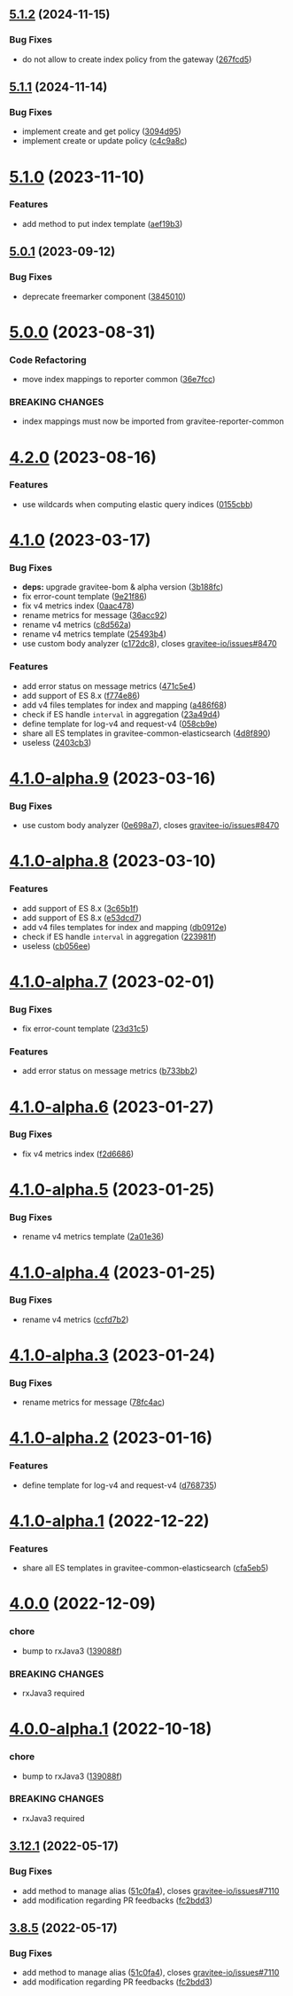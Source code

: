## [5.1.2](https://github.com/gravitee-io/gravitee-common-elasticsearch/compare/5.1.1...5.1.2) (2024-11-15)


### Bug Fixes

* do not allow to create index policy from the gateway ([267fcd5](https://github.com/gravitee-io/gravitee-common-elasticsearch/commit/267fcd506692531b99b4fd2c61de8cbf68f59ca1))

## [5.1.1](https://github.com/gravitee-io/gravitee-common-elasticsearch/compare/5.1.0...5.1.1) (2024-11-14)


### Bug Fixes

* implement create and get policy ([3094d95](https://github.com/gravitee-io/gravitee-common-elasticsearch/commit/3094d9536a7e0a3ba933d5c89caf86af1383961e))
* implement create or update policy ([c4c9a8c](https://github.com/gravitee-io/gravitee-common-elasticsearch/commit/c4c9a8c975ffece8616848ac2de53fda1d662aea))

# [5.1.0](https://github.com/gravitee-io/gravitee-common-elasticsearch/compare/5.0.1...5.1.0) (2023-11-10)


### Features

* add method to put index template ([aef19b3](https://github.com/gravitee-io/gravitee-common-elasticsearch/commit/aef19b3185bd17d572bbbdb74b9b1f02971dfb36))

## [5.0.1](https://github.com/gravitee-io/gravitee-common-elasticsearch/compare/5.0.0...5.0.1) (2023-09-12)


### Bug Fixes

* deprecate freemarker component ([3845010](https://github.com/gravitee-io/gravitee-common-elasticsearch/commit/3845010f8ac9ca3e5ab5f215b63bab7a0b055813))

# [5.0.0](https://github.com/gravitee-io/gravitee-common-elasticsearch/compare/4.2.0...5.0.0) (2023-08-31)


### Code Refactoring

* move index mappings to reporter common ([36e7fcc](https://github.com/gravitee-io/gravitee-common-elasticsearch/commit/36e7fcce227d984180d1827fe785016dc360a8ae))


### BREAKING CHANGES

* index mappings must now be imported from gravitee-reporter-common

# [4.2.0](https://github.com/gravitee-io/gravitee-common-elasticsearch/compare/4.1.0...4.2.0) (2023-08-16)


### Features

* use wildcards when computing elastic query indices ([0155cbb](https://github.com/gravitee-io/gravitee-common-elasticsearch/commit/0155cbb16687c4bdf42310d897c99320f48ab7d2))

# [4.1.0](https://github.com/gravitee-io/gravitee-common-elasticsearch/compare/4.0.0...4.1.0) (2023-03-17)


### Bug Fixes

* **deps:** upgrade gravitee-bom & alpha version ([3b188fc](https://github.com/gravitee-io/gravitee-common-elasticsearch/commit/3b188fc126f0310d95ce5e087b8fa68a230cf8bc))
* fix error-count template ([9e21f86](https://github.com/gravitee-io/gravitee-common-elasticsearch/commit/9e21f86f44754b1f19db035a650f1b08ff980c10))
* fix v4 metrics index ([0aac478](https://github.com/gravitee-io/gravitee-common-elasticsearch/commit/0aac478ded74397bd827cb59fc21a00dd6e155f9))
* rename metrics for message ([36acc92](https://github.com/gravitee-io/gravitee-common-elasticsearch/commit/36acc927b3cd9105d8a4765ec9a26523fb7b6c0a))
* rename v4 metrics ([c8d562a](https://github.com/gravitee-io/gravitee-common-elasticsearch/commit/c8d562a3c5f7f32e21fbc6c44dcdfa2e24f878f0))
* rename v4 metrics template ([25493b4](https://github.com/gravitee-io/gravitee-common-elasticsearch/commit/25493b43df9bd05df51426b8665d91b440e800fa))
* use custom body analyzer ([c172dc8](https://github.com/gravitee-io/gravitee-common-elasticsearch/commit/c172dc821aa9c69ae28c38cc1215ce107745ac68)), closes [gravitee-io/issues#8470](https://github.com/gravitee-io/issues/issues/8470)


### Features

* add error status on message metrics ([471c5e4](https://github.com/gravitee-io/gravitee-common-elasticsearch/commit/471c5e48ee225cced1a15f060566f15f3260ae50))
* add support of ES 8.x ([f774e86](https://github.com/gravitee-io/gravitee-common-elasticsearch/commit/f774e86863b5af2d989d08f19812fb4cfde828d3))
* add v4 files templates for index and mapping ([a486f68](https://github.com/gravitee-io/gravitee-common-elasticsearch/commit/a486f6836c34c855b83dd91c7a3675ce90086ad8))
* check if ES handle `interval` in aggregation ([23a49d4](https://github.com/gravitee-io/gravitee-common-elasticsearch/commit/23a49d48eb4539870f7f9f6f5d2fe9a1827945eb))
* define template for log-v4 and request-v4 ([058cb9e](https://github.com/gravitee-io/gravitee-common-elasticsearch/commit/058cb9e1ff225b0dcf8973d774cb2bb2721b4ac3))
* share all ES templates in gravitee-common-elasticsearch ([4d8f890](https://github.com/gravitee-io/gravitee-common-elasticsearch/commit/4d8f89046bf860b9ae9a61d249e55347de9edfcc))
* useless ([2403cb3](https://github.com/gravitee-io/gravitee-common-elasticsearch/commit/2403cb38b69740579c903f5d26ae3de95003419a))

# [4.1.0-alpha.9](https://github.com/gravitee-io/gravitee-common-elasticsearch/compare/4.1.0-alpha.8...4.1.0-alpha.9) (2023-03-16)


### Bug Fixes

* use custom body analyzer ([0e698a7](https://github.com/gravitee-io/gravitee-common-elasticsearch/commit/0e698a7b5108a0159ef3b4461e747544e5793c93)), closes [gravitee-io/issues#8470](https://github.com/gravitee-io/issues/issues/8470)

# [4.1.0-alpha.8](https://github.com/gravitee-io/gravitee-common-elasticsearch/compare/4.1.0-alpha.7...4.1.0-alpha.8) (2023-03-10)


### Features

* add support of ES 8.x ([3c65b1f](https://github.com/gravitee-io/gravitee-common-elasticsearch/commit/3c65b1f25ae5ce4739946c4e52aa40b8466b15c0))
* add support of ES 8.x ([e53dcd7](https://github.com/gravitee-io/gravitee-common-elasticsearch/commit/e53dcd73d6cf29a0f1bf51979521de45960120bb))
* add v4 files templates for index and mapping ([db0912e](https://github.com/gravitee-io/gravitee-common-elasticsearch/commit/db0912eb49a7892bf9487c7c08425b4cbff73827))
* check if ES handle `interval` in aggregation ([223981f](https://github.com/gravitee-io/gravitee-common-elasticsearch/commit/223981fa27aab18c5d4dd41586ef55f5e13e2d5a))
* useless ([cb056ee](https://github.com/gravitee-io/gravitee-common-elasticsearch/commit/cb056ee55073974dd3b234ef6f3b830affcbc64a))

# [4.1.0-alpha.7](https://github.com/gravitee-io/gravitee-common-elasticsearch/compare/4.1.0-alpha.6...4.1.0-alpha.7) (2023-02-01)


### Bug Fixes

* fix error-count template ([23d31c5](https://github.com/gravitee-io/gravitee-common-elasticsearch/commit/23d31c53f02604334a2de0370a1f79ee158f3ec5))


### Features

* add error status on message metrics ([b733bb2](https://github.com/gravitee-io/gravitee-common-elasticsearch/commit/b733bb2ad53cf99a2df4055d91d8f5eebebe0a68))

# [4.1.0-alpha.6](https://github.com/gravitee-io/gravitee-common-elasticsearch/compare/4.1.0-alpha.5...4.1.0-alpha.6) (2023-01-27)


### Bug Fixes

* fix v4 metrics index ([f2d6686](https://github.com/gravitee-io/gravitee-common-elasticsearch/commit/f2d6686746cb89fa579827ec192bfb9604a76cd7))

# [4.1.0-alpha.5](https://github.com/gravitee-io/gravitee-common-elasticsearch/compare/4.1.0-alpha.4...4.1.0-alpha.5) (2023-01-25)


### Bug Fixes

* rename v4 metrics template ([2a01e36](https://github.com/gravitee-io/gravitee-common-elasticsearch/commit/2a01e36c881fd33f95300f3ff1cfd35d1fe58a51))

# [4.1.0-alpha.4](https://github.com/gravitee-io/gravitee-common-elasticsearch/compare/4.1.0-alpha.3...4.1.0-alpha.4) (2023-01-25)


### Bug Fixes

* rename v4 metrics ([ccfd7b2](https://github.com/gravitee-io/gravitee-common-elasticsearch/commit/ccfd7b21f94b7306e2126a27aba35661d2da94fa))

# [4.1.0-alpha.3](https://github.com/gravitee-io/gravitee-common-elasticsearch/compare/4.1.0-alpha.2...4.1.0-alpha.3) (2023-01-24)


### Bug Fixes

* rename metrics for message ([78fc4ac](https://github.com/gravitee-io/gravitee-common-elasticsearch/commit/78fc4ac3fd47cfef7f26d7f83960c9a4c9f89233))

# [4.1.0-alpha.2](https://github.com/gravitee-io/gravitee-common-elasticsearch/compare/4.1.0-alpha.1...4.1.0-alpha.2) (2023-01-16)


### Features

* define template for log-v4 and request-v4 ([d768735](https://github.com/gravitee-io/gravitee-common-elasticsearch/commit/d7687352ed4d4a5245ee24233bfdfc4587b86032))

# [4.1.0-alpha.1](https://github.com/gravitee-io/gravitee-common-elasticsearch/compare/4.0.0...4.1.0-alpha.1) (2022-12-22)


### Features

* share all ES templates in gravitee-common-elasticsearch ([cfa5eb5](https://github.com/gravitee-io/gravitee-common-elasticsearch/commit/cfa5eb594e61f9c24822818e238ab64beb3b0378))

# [4.0.0](https://github.com/gravitee-io/gravitee-common-elasticsearch/compare/3.12.1...4.0.0) (2022-12-09)


### chore

* bump to rxJava3 ([139088f](https://github.com/gravitee-io/gravitee-common-elasticsearch/commit/139088f8f1f1845a6f8f29e2f219576484c86bde))


### BREAKING CHANGES

* rxJava3 required

# [4.0.0-alpha.1](https://github.com/gravitee-io/gravitee-common-elasticsearch/compare/3.12.1...4.0.0-alpha.1) (2022-10-18)


### chore

* bump to rxJava3 ([139088f](https://github.com/gravitee-io/gravitee-common-elasticsearch/commit/139088f8f1f1845a6f8f29e2f219576484c86bde))


### BREAKING CHANGES

* rxJava3 required

## [3.12.1](https://github.com/gravitee-io/gravitee-common-elasticsearch/compare/3.12.0...3.12.1) (2022-05-17)


### Bug Fixes

* add method to manage alias ([51c0fa4](https://github.com/gravitee-io/gravitee-common-elasticsearch/commit/51c0fa437570b9d4b19ee6610b62bc67c03b43de)), closes [gravitee-io/issues#7110](https://github.com/gravitee-io/issues/issues/7110)
* add modification regarding PR feedbacks ([fc2bdd3](https://github.com/gravitee-io/gravitee-common-elasticsearch/commit/fc2bdd3e0e50816759b4a055a60401a97b18f934))

## [3.8.5](https://github.com/gravitee-io/gravitee-common-elasticsearch/compare/3.8.4...3.8.5) (2022-05-17)


### Bug Fixes

* add method to manage alias ([51c0fa4](https://github.com/gravitee-io/gravitee-common-elasticsearch/commit/51c0fa437570b9d4b19ee6610b62bc67c03b43de)), closes [gravitee-io/issues#7110](https://github.com/gravitee-io/issues/issues/7110)
* add modification regarding PR feedbacks ([fc2bdd3](https://github.com/gravitee-io/gravitee-common-elasticsearch/commit/fc2bdd3e0e50816759b4a055a60401a97b18f934))
